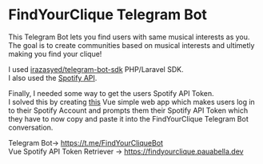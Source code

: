 # FindYourClique Telegram Bot
This Telegram Bot lets you find users with same musical interests as you.  
The goal is to create  communities based on musical interests and ultimetly making you find your clique!

I used [irazasyed/telegram-bot-sdk](https://github.com/irazasyed/telegram-bot-sdk "Take a look") PHP/Laravel SDK.  
I also used the [Spotify API](https://developer.spotify.com/documentation/web-api/ "Take a look").

Finally, I needed some way to get the users Spotify API Token.  
I solved this by creating [this](https://findyourclique.pauabella.dev "Take a look") Vue simple web app which makes users log in to their Spotify Account and prompts them their Spotify API Token which they have to now copy and paste it into the FindYourClique Telegram Bot conversation.  

Telegram Bot-> https://t.me/FindYourCliqueBot  
Vue Spotify API Token Retriever -> https://findyourclique.pauabella.dev
